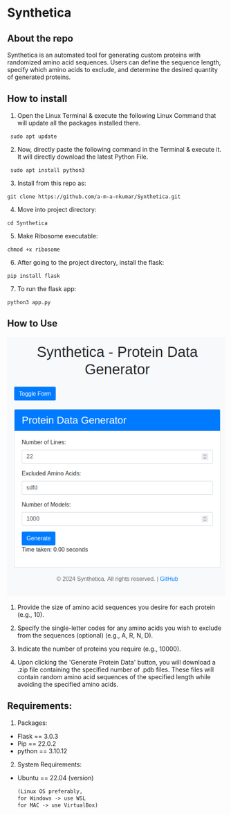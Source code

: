 # Synthetica

## About the repo
Synthetica is an automated tool for generating custom proteins with randomized amino acid sequences. Users can define the sequence length, specify which amino acids to exclude, and determine the desired quantity of generated proteins.

## How to install
1. Open the Linux Terminal & execute the following Linux Command that will update all the packages installed there.
```
 sudo apt update 
```
2. Now, directly paste the following command in the Terminal & execute it. It will directly download the latest Python File.

```
 sudo apt install python3
```
3.  Install from this repo as:

```
git clone https://github.com/a-m-a-nkumar/Synthetica.git 
```
4.  Move into project directory:

```
cd Synthetica
```
5.  Make Ribosome executable:

```
chmod +x ribosome
```

6.  After going to the project directory, install the flask:

```
pip install flask
```
7.  To run the flask app:

```
python3 app.py
```
## How to Use

![Website-image](./image-website.png)

1) Provide the size of amino acid sequences you desire for each protein (e.g., 10).

2) Specify the single-letter codes for any amino acids you wish to exclude from the sequences (optional) (e.g., A, R, N, D).

3) Indicate the number of proteins you require (e.g., 10000).

4) Upon clicking the 'Generate Protein Data' button, you will download a .zip file containing the specified number of .pdb files. These files will contain random amino acid sequences of the specified length while avoiding the specified amino acids.



## Requirements:

1.  Packages:
* Flask == 3.0.3
* Pip == 22.0.2
* python == 3.10.12

2.  System Requirements:
* Ubuntu == 22.04 (version)
  
  ```
  (Linux OS preferably,  
  for Windows -> use WSL
  for MAC -> use VirtualBox)
  ```


